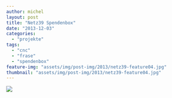 ```yaml
---
author: michel
layout: post
title: "Netz39 Spendenbox"
date: "2013-12-03"
categories: 
  - "projekte"
tags: 
  - "cnc"
  - "frase"
  - "spendenbox"
feature-img: "assets/img/post-img/2013/netz39-feature04.jpg"
thumbnail: "assets/img/post-img/2013/netz39-feature04.jpg"
---
```


[![](https://img.youtube.com/vi/jzsVqUGOSoc/0.jpg)](https://www.youtube.com/watch?v=jzsVqUGOSoc)